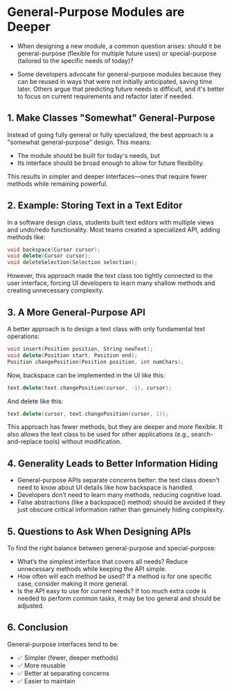 # General-Purpose Modules are Deeper
- When designing a new module, a common question arises: should it be general-purpose (flexible for multiple future uses) or special-purpose (tailored to the specific needs of today)?

- Some developers advocate for general-purpose modules because they can be reused in ways that were not initially anticipated, saving time later. Others argue that predicting future needs is difficult, and it's better to focus on current requirements and refactor later if needed.

## 1. Make Classes "Somewhat" General-Purpose
Instead of going fully general or fully specialized, the best approach is a "somewhat general-purpose" design. This means:
- The module should be built for today's needs, but
- Its interface should be broad enough to allow for future flexibility.

This results in simpler and deeper interfaces—ones that require fewer methods while remaining powerful.

## 2. Example: Storing Text in a Text Editor
In a software design class, students built text editors with multiple views and undo/redo functionality. Most teams created a specialized API, adding methods like:

```cpp
void backspace(Cursor cursor);
void delete(Cursor cursor);
void deleteSelection(Selection selection);
```
However, this approach made the text class too tightly connected to the user interface, forcing UI developers to learn many shallow methods and creating unnecessary complexity.

## 3. A More General-Purpose API
A better approach is to design a text class with only fundamental text operations:

```cpp
void insert(Position position, String newText);
void delete(Position start, Position end);
Position changePosition(Position position, int numChars);
```
Now, backspace can be implemented in the UI like this:

```cpp
text.delete(text.changePosition(cursor, -1), cursor);
```
And delete like this:

```cpp
text.delete(cursor, text.changePosition(cursor, 1));
```
This approach has fewer methods, but they are deeper and more flexible. It also allows the text class to be used for other applications (e.g., search-and-replace tools) without modification.

## 4. Generality Leads to Better Information Hiding
- General-purpose APIs separate concerns better: the text class doesn't need to know about UI details like how backspace is handled.
- Developers don’t need to learn many methods, reducing cognitive load.
- False abstractions (like a backspace() method) should be avoided if they just obscure critical information rather than genuinely hiding complexity.

## 5. Questions to Ask When Designing APIs
To find the right balance between general-purpose and special-purpose:

- What’s the simplest interface that covers all needs? Reduce unnecessary methods while keeping the API simple.
- How often will each method be used? If a method is for one specific case, consider making it more general.
- Is the API easy to use for current needs? If too much extra code is needed to perform common tasks, it may be too general and should be adjusted.

## 6. Conclusion
General-purpose interfaces tend to be:
- ✅ Simpler (fewer, deeper methods)
- ✅ More reusable
- ✅ Better at separating concerns
- ✅ Easier to maintain
